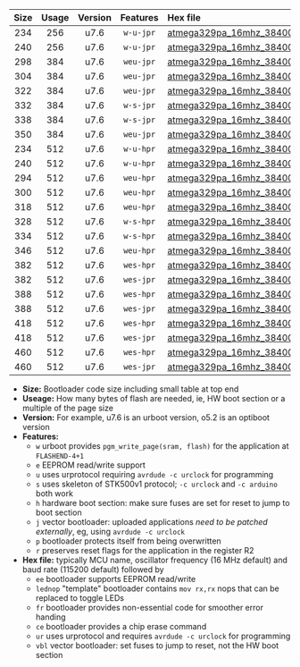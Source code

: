 |Size|Usage|Version|Features|Hex file|
|:-:|:-:|:-:|:-:|:--|
|234|256|u7.6|`w-u-jpr`|[atmega329pa_16mhz_38400bps_ur_vbl.hex](https://raw.githubusercontent.com/stefanrueger/urboot/main//atmega329pa_16mhz_38400bps_ur_vbl.hex)|
|240|256|u7.6|`w-u-jpr`|[atmega329pa_16mhz_38400bps_lednop_ur_vbl.hex](https://raw.githubusercontent.com/stefanrueger/urboot/main//atmega329pa_16mhz_38400bps_lednop_ur_vbl.hex)|
|298|384|u7.6|`weu-jpr`|[atmega329pa_16mhz_38400bps_ee_ur_vbl.hex](https://raw.githubusercontent.com/stefanrueger/urboot/main//atmega329pa_16mhz_38400bps_ee_ur_vbl.hex)|
|304|384|u7.6|`weu-jpr`|[atmega329pa_16mhz_38400bps_ee_lednop_ur_vbl.hex](https://raw.githubusercontent.com/stefanrueger/urboot/main//atmega329pa_16mhz_38400bps_ee_lednop_ur_vbl.hex)|
|322|384|u7.6|`weu-jpr`|[atmega329pa_16mhz_38400bps_ee_lednop_fr_ur_vbl.hex](https://raw.githubusercontent.com/stefanrueger/urboot/main//atmega329pa_16mhz_38400bps_ee_lednop_fr_ur_vbl.hex)|
|332|384|u7.6|`w-s-jpr`|[atmega329pa_16mhz_38400bps_vbl.hex](https://raw.githubusercontent.com/stefanrueger/urboot/main//atmega329pa_16mhz_38400bps_vbl.hex)|
|338|384|u7.6|`w-s-jpr`|[atmega329pa_16mhz_38400bps_lednop_vbl.hex](https://raw.githubusercontent.com/stefanrueger/urboot/main//atmega329pa_16mhz_38400bps_lednop_vbl.hex)|
|350|384|u7.6|`weu-jpr`|[atmega329pa_16mhz_38400bps_ee_lednop_fr_ce_ur_vbl.hex](https://raw.githubusercontent.com/stefanrueger/urboot/main//atmega329pa_16mhz_38400bps_ee_lednop_fr_ce_ur_vbl.hex)|
|234|512|u7.6|`w-u-hpr`|[atmega329pa_16mhz_38400bps_ur.hex](https://raw.githubusercontent.com/stefanrueger/urboot/main//atmega329pa_16mhz_38400bps_ur.hex)|
|240|512|u7.6|`w-u-hpr`|[atmega329pa_16mhz_38400bps_lednop_ur.hex](https://raw.githubusercontent.com/stefanrueger/urboot/main//atmega329pa_16mhz_38400bps_lednop_ur.hex)|
|294|512|u7.6|`weu-hpr`|[atmega329pa_16mhz_38400bps_ee_ur.hex](https://raw.githubusercontent.com/stefanrueger/urboot/main//atmega329pa_16mhz_38400bps_ee_ur.hex)|
|300|512|u7.6|`weu-hpr`|[atmega329pa_16mhz_38400bps_ee_lednop_ur.hex](https://raw.githubusercontent.com/stefanrueger/urboot/main//atmega329pa_16mhz_38400bps_ee_lednop_ur.hex)|
|318|512|u7.6|`weu-hpr`|[atmega329pa_16mhz_38400bps_ee_lednop_fr_ur.hex](https://raw.githubusercontent.com/stefanrueger/urboot/main//atmega329pa_16mhz_38400bps_ee_lednop_fr_ur.hex)|
|328|512|u7.6|`w-s-hpr`|[atmega329pa_16mhz_38400bps.hex](https://raw.githubusercontent.com/stefanrueger/urboot/main//atmega329pa_16mhz_38400bps.hex)|
|334|512|u7.6|`w-s-hpr`|[atmega329pa_16mhz_38400bps_lednop.hex](https://raw.githubusercontent.com/stefanrueger/urboot/main//atmega329pa_16mhz_38400bps_lednop.hex)|
|346|512|u7.6|`weu-hpr`|[atmega329pa_16mhz_38400bps_ee_lednop_fr_ce_ur.hex](https://raw.githubusercontent.com/stefanrueger/urboot/main//atmega329pa_16mhz_38400bps_ee_lednop_fr_ce_ur.hex)|
|382|512|u7.6|`wes-hpr`|[atmega329pa_16mhz_38400bps_ee.hex](https://raw.githubusercontent.com/stefanrueger/urboot/main//atmega329pa_16mhz_38400bps_ee.hex)|
|382|512|u7.6|`wes-jpr`|[atmega329pa_16mhz_38400bps_ee_vbl.hex](https://raw.githubusercontent.com/stefanrueger/urboot/main//atmega329pa_16mhz_38400bps_ee_vbl.hex)|
|388|512|u7.6|`wes-hpr`|[atmega329pa_16mhz_38400bps_ee_lednop.hex](https://raw.githubusercontent.com/stefanrueger/urboot/main//atmega329pa_16mhz_38400bps_ee_lednop.hex)|
|388|512|u7.6|`wes-jpr`|[atmega329pa_16mhz_38400bps_ee_lednop_vbl.hex](https://raw.githubusercontent.com/stefanrueger/urboot/main//atmega329pa_16mhz_38400bps_ee_lednop_vbl.hex)|
|418|512|u7.6|`wes-hpr`|[atmega329pa_16mhz_38400bps_ee_lednop_fr.hex](https://raw.githubusercontent.com/stefanrueger/urboot/main//atmega329pa_16mhz_38400bps_ee_lednop_fr.hex)|
|418|512|u7.6|`wes-jpr`|[atmega329pa_16mhz_38400bps_ee_lednop_fr_vbl.hex](https://raw.githubusercontent.com/stefanrueger/urboot/main//atmega329pa_16mhz_38400bps_ee_lednop_fr_vbl.hex)|
|460|512|u7.6|`wes-hpr`|[atmega329pa_16mhz_38400bps_ee_lednop_fr_ce.hex](https://raw.githubusercontent.com/stefanrueger/urboot/main//atmega329pa_16mhz_38400bps_ee_lednop_fr_ce.hex)|
|460|512|u7.6|`wes-jpr`|[atmega329pa_16mhz_38400bps_ee_lednop_fr_ce_vbl.hex](https://raw.githubusercontent.com/stefanrueger/urboot/main//atmega329pa_16mhz_38400bps_ee_lednop_fr_ce_vbl.hex)|

- **Size:** Bootloader code size including small table at top end
- **Useage:** How many bytes of flash are needed, ie, HW boot section or a multiple of the page size
- **Version:** For example, u7.6 is an urboot version, o5.2 is an optiboot version
- **Features:**
  + `w` urboot provides `pgm_write_page(sram, flash)` for the application at `FLASHEND-4+1`
  + `e` EEPROM read/write support
  + `u` uses urprotocol requiring `avrdude -c urclock` for programming
  + `s` uses skeleton of STK500v1 protocol; `-c urclock` and `-c arduino` both work
  + `h` hardware boot section: make sure fuses are set for reset to jump to boot section
  + `j` vector bootloader: uploaded applications *need to be patched externally*, eg, using `avrdude -c urclock`
  + `p` bootloader protects itself from being overwritten
  + `r` preserves reset flags for the application in the register R2
- **Hex file:** typically MCU name, oscillator frequency (16 MHz default) and baud rate (115200 default) followed by
  + `ee` bootloader supports EEPROM read/write
  + `lednop` "template" bootloader contains `mov rx,rx` nops that can be replaced to toggle LEDs
  + `fr` bootloader provides non-essential code for smoother error handing
  + `ce` bootloader provides a chip erase command
  + `ur` uses urprotocol and requires `avrdude -c urclock` for programming
  + `vbl` vector bootloader: set fuses to jump to reset, not the HW boot section
